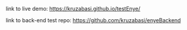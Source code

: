 link to live demo: https://kruzabasi.github.io/testEnye/

link to back-end test repo: https://github.com/kruzabasi/enyeBackend
